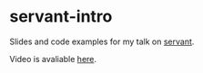 # servant-intro

Slides and code examples for my talk on [servant](http://haskell-servant.readthedocs.org/).

Video is avaliable [here](https://youtu.be/hvolaA2WPCM).

